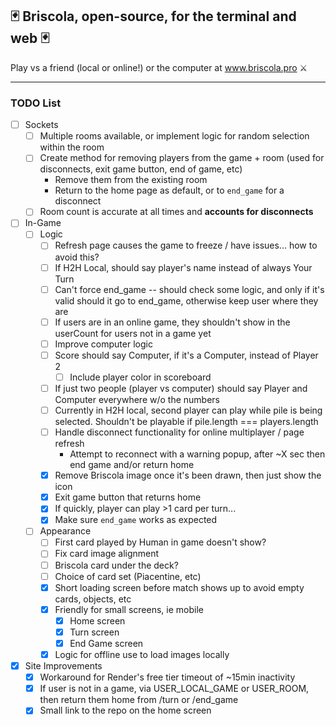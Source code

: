 ## 🃏    Briscola, open-source, for the terminal and web    🃏

Play vs a friend (local or online!) or the computer at www.briscola.pro ⚔️



---



### TODO List
- [ ] Sockets
  - [ ] Multiple rooms available, or implement logic for random selection within the room
  - [ ] Create method for removing players from the game + room (used for disconnects, exit game button, end of game, etc)
    - Remove them from the existing room
    - Return to the home page as default, or to `end_game` for a disconnect
  - [ ] Room count is accurate at all times and **accounts for disconnects**

- [ ] In-Game
  - [ ] Logic
    - [ ] Refresh page causes the game to freeze / have issues... how to avoid this?
    - [ ] If H2H Local, should say player's name instead of always Your Turn
    - [ ] Can't force end_game -- should check some logic, and only if it's valid should it go to end_game, otherwise keep user where they are
    - [ ] If users are in an online game, they shouldn't show in the userCount for users not in a game yet
    - [ ] Improve computer logic
    - [ ] Score should say Computer, if it's a Computer, instead of Player 2
      - [ ] Include player color in scoreboard
    - [ ] If just two people (player vs computer) should say Player and Computer everywhere w/o the numbers
    - [ ] Currently in H2H local, second player can play while pile is being selected. Shouldn't be playable if pile.length === players.length
    - [ ] Handle disconnect functionality for online multiplayer / page refresh
      - Attempt to reconnect with a warning popup, after ~X sec then end game and/or return home
    - [x] Remove Briscola image once it's been drawn, then just show the icon
    - [x] Exit game button that returns home
    - [x] If quickly, player can play >1 card per turn...
    - [x] Make sure `end_game` works as expected
  - [ ] Appearance
    - [ ] First card played by Human in game doesn't show?
    - [ ] Fix card image alignment
    - [ ] Briscola card under the deck?
    - [ ] Choice of card set (Piacentine, etc)
    - [x] Short loading screen before match shows up to avoid empty cards, objects, etc
    - [x] Friendly for small screens, ie mobile
      - [x] Home screen
      - [x] Turn screen
      - [x] End Game screen
    - [x] Logic for offline use to load images locally

- [x] Site Improvements
  - [x] Workaround for Render's free tier timeout of ~15min inactivity
  - [x] If user is not in a game, via USER_LOCAL_GAME or USER_ROOM, then return them home from /turn or /end_game
  - [x] Small link to the repo on the home screen
